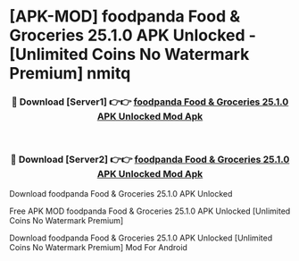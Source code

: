 # [APK-MOD] foodpanda  Food & Groceries 25.1.0 APK Unlocked - [Unlimited Coins No Watermark Premium] nmitq



<div align="center">
<h3>🔴 Download [Server1] 👉👉 <a href="https://momento.my/?title=foodpanda__Food_&_Groceries_25.1.0_APK_Unlocked">foodpanda  Food & Groceries 25.1.0 APK Unlocked Mod Apk</a></h3><br>

<h3>🔴 Download [Server2] 👉👉 <a href="https://momento.my/?title=foodpanda__Food_&_Groceries_25.1.0_APK_Unlocked">foodpanda  Food & Groceries 25.1.0 APK Unlocked Mod Apk</a></h3>
</div>



Download foodpanda  Food & Groceries 25.1.0 APK Unlocked 

Free APK MOD foodpanda  Food & Groceries 25.1.0 APK Unlocked [Unlimited Coins No Watermark Premium]

Download foodpanda  Food & Groceries 25.1.0 APK Unlocked [Unlimited Coins No Watermark Premium] Mod For Android
